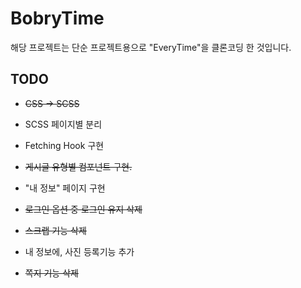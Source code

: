 # BobryTime

해당 프로젝트는 단순 프로젝트용으로 "EveryTime"을 클론코딩 한 것입니다.

## TODO
- ~~CSS -> SCSS~~
- SCSS 페이지별 분리
- Fetching Hook 구현
- ~~게시글 유형별 컴포넌트 구현.~~
- "내 정보" 페이지 구현

- ~~로그인 옵션 중 로그인 유지 삭제~~
- ~~스크랩 기능 삭제~~
- 내 정보에, 사진 등록기능 추가
- ~~쪽지 기능 삭제~~
